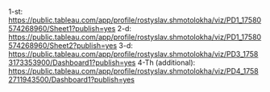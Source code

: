 1-st: https://public.tableau.com/app/profile/rostyslav.shmotolokha/viz/PD1_17580574268960/Sheet1?publish=yes
2-d: https://public.tableau.com/app/profile/rostyslav.shmotolokha/viz/PD1_17580574268960/Sheet2?publish=yes
3-d: https://public.tableau.com/app/profile/rostyslav.shmotolokha/viz/PD3_17583173353900/Dashboard1?publish=yes
4-Th (additional): https://public.tableau.com/app/profile/rostyslav.shmotolokha/viz/PD4_17582711943500/Dashboard1?publish=yes

